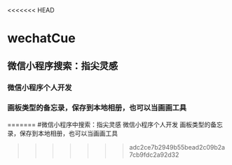 <<<<<<< HEAD
# wechatCue
## 微信小程序搜索：指尖灵感
### 微信小程序个人开发
### 画板类型的备忘录，保存到本地相册，也可以当画画工具
=======
#微信小程序中搜索：指尖灵感
微信小程序个人开发
画板类型的备忘录，保存到本地相册，也可以当画画工具
>>>>>>> adc2ce7b2949b55bead2c09b2a7cb9fdc2a92d32

